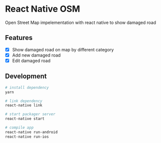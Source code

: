 # React Native OSM
Open Street Map impelementation with react native to show damaged road

## Features

- [x] Show damaged road on map by different category
- [x] Add new damaged road
- [x] Edit damaged road

## Development

```bash
# install dependency
yarn

# link dependency
react-native link

# start packager server
react-native start

# compile app
react-native run-android
react-native run-ios
```
